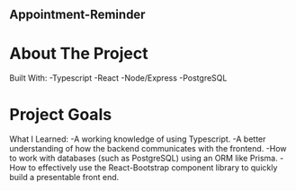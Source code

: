 ## Appointment-Reminder ##

# About The Project
   Built With:
      -Typescript
      -React
      -Node/Express
      -PostgreSQL

# Project Goals
   What I Learned:
      -A working knowledge of using Typescript.
      -A better understanding of how the backend communicates with the frontend.
      -How to work with databases (such as PostgreSQL) using an ORM like Prisma.
      -How to effectively use the React-Bootstrap component library to quickly build a presentable front end.
      
